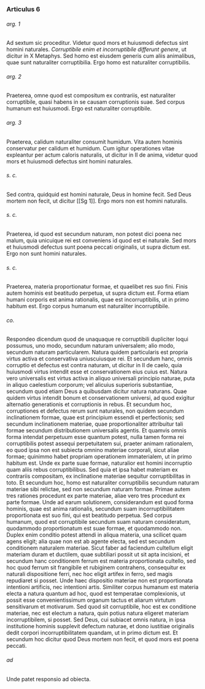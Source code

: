 ### Articulus 6

###### arg. 1
Ad sextum sic proceditur. Videtur quod mors et huiusmodi defectus sint homini naturales. *Corruptibile enim et incorruptibile differunt genere*, ut dicitur in X Metaphys. Sed homo est eiusdem generis cum aliis animalibus, quae sunt naturaliter corruptibilia. Ergo homo est naturaliter corruptibilis.

###### arg. 2
Praeterea, omne quod est compositum ex contrariis, est naturaliter corruptibile, quasi habens in se causam corruptionis suae. Sed corpus humanum est huiusmodi. Ergo est naturaliter corruptibile.

###### arg. 3
Praeterea, calidum naturaliter consumit humidum. Vita autem hominis conservatur per calidum et humidum. Cum igitur operationes vitae expleantur per actum caloris naturalis, ut dicitur in II de anima, videtur quod mors et huiusmodi defectus sint homini naturales.

###### s. c.
Sed contra, quidquid est homini naturale, Deus in homine fecit. Sed Deus mortem non fecit, ut dicitur [[Sg 1]]. Ergo mors non est homini naturalis.

###### s. c.
Praeterea, id quod est secundum naturam, non potest dici poena nec malum, quia unicuique rei est conveniens id quod est ei naturale. Sed mors et huiusmodi defectus sunt poena peccati originalis, ut supra dictum est. Ergo non sunt homini naturales.

###### s. c.
Praeterea, materia proportionatur formae, et quaelibet res suo fini. Finis autem hominis est beatitudo perpetua, ut supra dictum est. Forma etiam humani corporis est anima rationalis, quae est incorruptibilis, ut in primo habitum est. Ergo corpus humanum est naturaliter incorruptibile.

###### co.
Respondeo dicendum quod de unaquaque re corruptibili dupliciter loqui possumus, uno modo, secundum naturam universalem; alio modo, secundum naturam particularem. Natura quidem particularis est propria virtus activa et conservativa uniuscuiusque rei. Et secundum hanc, omnis corruptio et defectus est contra naturam, ut dicitur in II de caelo, quia huiusmodi virtus intendit esse et conservationem eius cuius est. Natura vero universalis est virtus activa in aliquo universali principio naturae, puta in aliquo caelestium corporum; vel alicuius superioris substantiae, secundum quod etiam Deus a quibusdam dicitur natura naturans. Quae quidem virtus intendit bonum et conservationem universi, ad quod exigitur alternatio generationis et corruptionis in rebus. Et secundum hoc, corruptiones et defectus rerum sunt naturales, non quidem secundum inclinationem formae, quae est principium essendi et perfectionis; sed secundum inclinationem materiae, quae proportionaliter attribuitur tali formae secundum distributionem universalis agentis. Et quamvis omnis forma intendat perpetuum esse quantum potest, nulla tamen forma rei corruptibilis potest assequi perpetuitatem sui, praeter animam rationalem, eo quod ipsa non est subiecta omnino materiae corporali, sicut aliae formae; quinimmo habet propriam operationem immaterialem, ut in primo habitum est. Unde ex parte suae formae, naturalior est homini incorruptio quam aliis rebus corruptibilibus. Sed quia et ipsa habet materiam ex contrariis compositam, ex inclinatione materiae sequitur corruptibilitas in toto. Et secundum hoc, homo est naturaliter corruptibilis secundum naturam materiae sibi relictae, sed non secundum naturam formae. Primae autem tres rationes procedunt ex parte materiae, aliae vero tres procedunt ex parte formae. Unde ad earum solutionem, considerandum est quod forma hominis, quae est anima rationalis, secundum suam incorruptibilitatem proportionata est suo fini, qui est beatitudo perpetua. Sed corpus humanum, quod est corruptibile secundum suam naturam consideratum, quodammodo proportionatum est suae formae, et quodammodo non. Duplex enim conditio potest attendi in aliqua materia, una scilicet quam agens eligit; alia quae non est ab agente electa, sed est secundum conditionem naturalem materiae. Sicut faber ad faciendum cultellum eligit materiam duram et ductilem, quae subtiliari possit ut sit apta incisioni, et secundum hanc conditionem ferrum est materia proportionata cultello, sed hoc quod ferrum sit frangibile et rubiginem contrahens, consequitur ex naturali dispositione ferri, nec hoc eligit artifex in ferro, sed magis repudiaret si posset. Unde haec dispositio materiae non est proportionata intentioni artificis, nec intentioni artis. Similiter corpus humanum est materia electa a natura quantum ad hoc, quod est temperatae complexionis, ut possit esse convenientissimum organum tactus et aliarum virtutum sensitivarum et motivarum. Sed quod sit corruptibile, hoc est ex conditione materiae, nec est electum a natura, quin potius natura eligeret materiam incorruptibilem, si posset. Sed Deus, cui subiacet omnis natura, in ipsa institutione hominis supplevit defectum naturae, et dono iustitiae originalis dedit corpori incorruptibilitatem quandam, ut in primo dictum est. Et secundum hoc dicitur quod Deus mortem non fecit, et quod mors est poena peccati.

###### ad 
Unde patet responsio ad obiecta.

